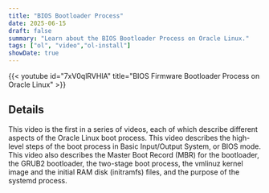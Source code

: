 ```yaml
---
title: "BIOS Bootloader Process"
date: 2025-06-15
draft: false
summary: "Learn about the BIOS Bootloader Process on Oracle Linux."
tags: ["ol", "video","ol-install"]
showDate: true
---
```


{{< youtube id="7xV0qlRVHlA" title="BIOS Firmware Bootloader Process on Oracle Linux" >}}

## Details

This video is the first in a series of videos, each of which describe different aspects of the Oracle Linux boot process. This video describes the high-level steps of the boot process in Basic Input/Output System, or BIOS mode. This video also describes the Master Boot Record (MBR) for the bootloader, the GRUB2 bootloader, the two-stage boot process, the vmlinuz kernel image and the initial RAM disk (initramfs) files, and the purpose of the systemd process.
